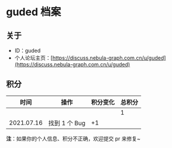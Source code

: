 # guded 档案

## 关于

- ID：guded
- 个人论坛主页：[https://discuss.nebula-graph.com.cn/u/guded](https://discuss.nebula-graph.com.cn/u/guded)

## 积分

| 时间 | 操作 | 积分变化 | 总积分  |
| --- | --- | --- | --- |
|  |  |  | 1 |
| 2021.07.16 | 找到 1 个 Bug | +1 |  |

**注**：如果你的个人信息、积分不正确，欢迎提交 pr 来修复~